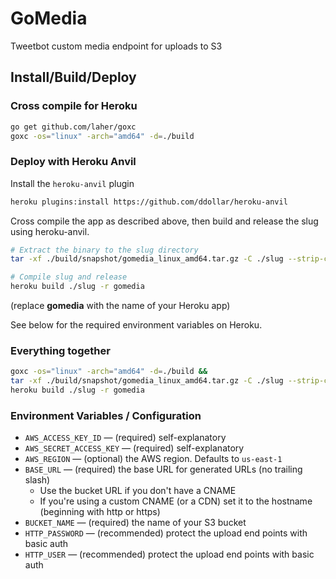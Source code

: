 # GoMedia

Tweetbot custom media endpoint for uploads to S3

## Install/Build/Deploy

### Cross compile for Heroku

```sh
go get github.com/laher/goxc
goxc -os="linux" -arch="amd64" -d=./build
```

### Deploy with Heroku Anvil

Install the `heroku-anvil` plugin

```sh
heroku plugins:install https://github.com/ddollar/heroku-anvil
```

Cross compile the app as described above, then build and release the slug using heroku-anvil.

```sh
# Extract the binary to the slug directory
tar -xf ./build/snapshot/gomedia_linux_amd64.tar.gz -C ./slug --strip-components=1

# Compile slug and release
heroku build ./slug -r gomedia
```

(replace **gomedia** with the name of your Heroku app)

See below for the required environment variables on Heroku.

### Everything together

```sh
goxc -os="linux" -arch="amd64" -d=./build &&
tar -xf ./build/snapshot/gomedia_linux_amd64.tar.gz -C ./slug --strip-components=1 &&
heroku build ./slug -r gomedia
```

### Environment Variables / Configuration

* `AWS_ACCESS_KEY_ID` — (required) self-explanatory
* `AWS_SECRET_ACCESS_KEY` — (required) self-explanatory
* `AWS_REGION` — (optional) the AWS region. Defaults to `us-east-1`
* `BASE_URL` — (required) the base URL for generated URLs (no trailing slash)
    * Use the bucket URL if you don't have a CNAME
    * If you're using a custom CNAME (or a CDN) set it to the hostname (beginning with http or https)
* `BUCKET_NAME` — (required) the name of your S3 bucket
* `HTTP_PASSWORD` — (recommended) protect the upload end points with basic auth
* `HTTP_USER` — (recommended) protect the upload end points with basic auth
